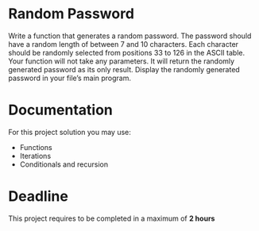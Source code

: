 # Random Password

Write a function that generates a random password. 
The password should have a random length of between 7 and 10 characters. 
Each character should be randomly selected from positions 33 to 126 in the ASCII table. 
Your function will not take any parameters. 
It will return the randomly generated password as its only result. 
Display the randomly generated password in your file’s main program. 

# Documentation

For this project solution you may use:

- Functions
- Iterations
- Conditionals and recursion

# Deadline

This project requires to be completed in a maximum of **2 hours**
